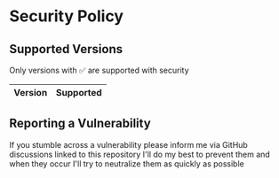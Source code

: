 # Security Policy

## Supported Versions

Only versions with ✅ are supported with security

| Version     | Supported |
|-------------|-----------|


## Reporting a Vulnerability

If you stumble across a vulnerability please inform me via GitHub discussions linked to this repository
I'll do my best to prevent them and when they occur I'll try to neutralize them as quickly as possible
